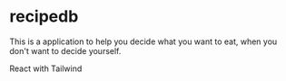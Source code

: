 # recipedb

This is a application to help you decide what you want to eat, when you don't want to decide yourself.

React with Tailwind
 
